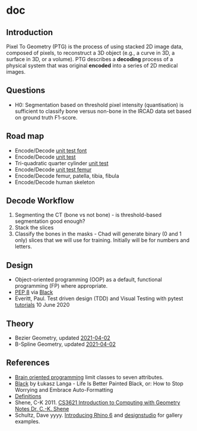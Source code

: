 # doc

## Introduction

Pixel To Geometry (PTG) is the process of using stacked 2D image data, composed of pixels, to reconstruct a 3D object (e.g., 
a curve in 3D, a surface in 3D, or a volume).
PTG describes a **decoding** process of a physical system that was original **encoded** into a series of 2D medical images.  

## Questions

* H0: Segmentation based on threshold pixel intensity (quantisation) is sufficient to classify bone versus non-bone in the IRCAD data set based on ground truth F1-score.

## Road map

* Encode/Decode [unit test font](unit-test-font.md)
* Encode/Decode [unit test](unit-test.md)
* Tri-quadratic quarter cylinder [unit test](unit-test-triquad-qtr-cyl.md)
* Encode/Decode [unit test femur](unit-test-femur.md)
* Encode/Decode femur, patella, tibia, fibula
* Encode/Decode human skeleton

## Decode Workflow

1. Segmenting the CT (bone vs not bone) - is threshold-based segmentation good enough?
2. Stack the slices
3. Classify the bones in the masks - Chad will generate binary (0 and 1 only) slices that we will use for training. Initially will be for numbers and letters.

## Design

* Object-oriented programming (OOP) as a default, functional programming (FP) where appropriate.
* [PEP 8](https://www.python.org/dev/peps/pep-0008/) via [Black](https://github.com/psf/black)
* Everitt, Paul.  Test driven design (TDD) and Visual Testing with pytest [tutorials](https://www.jetbrains.com/pycharm/guide/tutorials/visual_pytest/) 10 June 2020

## Theory

* Bezier Geometry, updated [2021-04-02](bezier/Bezier-Geometry-2021-02-15.pdf)
* B-Spline Geometry, updated [2021-04-02](bspline/B-Spline-Geometry-2021-02-15.pdf)

## References

* [Brain oriented programming](https://tobeva.com/articles/brain-oriented-programming/) limit classes to seven attributes.
* [Black](https://youtu.be/esZLCuWs_2Y) by Łukasz Langa - Life Is Better Painted Black, or: How to Stop Worrying and Embrace Auto-Formatting
* [Definitions](definitions.md)
* Shene, C-K 2011.  [CS3621 Introduction to Computing with Geometry Notes
Dr. C.-K. Shene](https://pages.mtu.edu/~shene/COURSES/cs3621/NOTES/notes.html)
* Schultz, Dave yyyy. [Introducing Rhino 6](https://www.linkedin.com/learning/introducing-rhino-6) and [designstudio](https://www.schultzeworks.com) for gallery examples.
